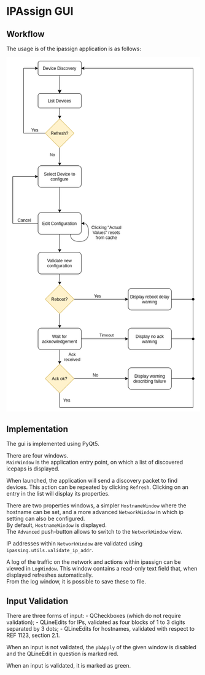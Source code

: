 # IPAssign GUI

## Workflow

The usage is of the ipassign application is as follows:

![alt text][gui_workflow]

## Implementation

The gui is implemented using PyQt5.  

There are four windows.  
`MainWindow` is the application entry point, on which a list of discovered
icepaps is displayed.  

When launched, the application will send a discovery packet to find devices.
This action can be repeated by clicking `Refresh`.
Clicking on an entry in the list will display its properties.

There are two properties windows, a simpler `HostnameWindow` where the hostname
can be set, and a more advanced `NetworkWindow` in which ip setting can also be configured.  
By default, `HostnameWindow` is displayed.  
The `Advanced` push-button allows to switch to the `NetworkWindow` view.

IP addresses within `NetworkWindow` are validated using `ipassing.utils.validate_ip_addr`.

A log of the traffic on the network and actions within ipassign can be viewed in `LogWindow`.
This window contains a read-only text field that, when displayed refreshes automatically.  
From the log window, it is possible to save these to file.

## Input Validation
There are three forms of input:
    - QCheckboxes (which do not require validation);
    - QLineEdits for IPs, validated as four blocks of 1 to 3 digits separated by 3 dots;
    - QLineEdits for hostnames, validated with respect to REF 1123, section 2.1.

When an input is not validated, the `pbApply` of the given window is disabled and the
QLineEdit in question is marked red.

When an input is validated, it is marked as green.


[gui_workflow]: workflow.png "Image describing a user's workflow"
